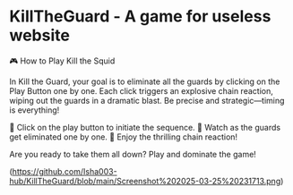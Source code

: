 
# KillTheGuard - A game for useless website
🎮 How to Play Kill the Squid

In Kill the Guard, your goal is to eliminate all the guards by clicking on the Play Button one by one. Each click triggers an explosive chain reaction, wiping out the guards in a dramatic blast. Be precise and strategic—timing is everything!

🔹 Click on the play button to initiate the sequence.
🔹 Watch as the guards get eliminated one by one.
🔹 Enjoy the thrilling chain reaction!

Are you ready to take them all down? Play and dominate the game!

(https://github.com/Isha003-hub/KillTheGuard/blob/main/Screenshot%202025-03-25%20231713.png)



